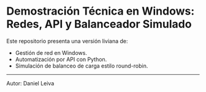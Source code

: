 # Demostración Técnica en Windows: Redes, API y Balanceador Simulado

Este repositorio presenta una versión liviana de:

- Gestión de red en Windows.
- Automatización por API con Python.
- Simulación de balanceo de carga estilo round-robin.

---
Autor: Daniel Leiva
